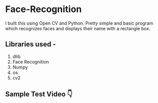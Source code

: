 # Face-Recognition

I built this using Open CV and Python. Pretty simple and basic program which recognizes faces and displays their name with a rectangle box. 

## Libraries used - 

1. dlib
2. Face Recognition
3. Numpy
4. os
5. cv2

## Sample Test Video 👇
